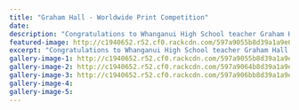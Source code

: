 ```yaml
---
title: "Graham Hall - Worldwide Print Competition"
date: 
description: "Congratulations to Whanganui High School teacher Graham Hall who has entered the 8th Biannual Print Competition - Worldwide Competition..."
featured-image: http://c1940652.r52.cf0.rackcdn.com/597a9055b8d39a1a9e000ca8/thumbs_The-adventure-of-the-Hero-crossing-the-first-threshold.jpg
excerpt: "Congratulations to Whanganui High School teacher Graham Hall who has entered the 8th Biannual Print Competition - Worldwide Competition."
gallery-image-1: http://c1940652.r52.cf0.rackcdn.com/597a9055b8d39a1a9e000ca8/thumbs_The-adventure-of-the-Hero-crossing-the-first-threshold.jpg
gallery-image-2: http://c1940652.r52.cf0.rackcdn.com/597a9064b8d39a1a9e000caa/thumbs_The-adventure-of-the-Hero-master-of-two-worlds.jpg
gallery-image-3: http://c1940652.r52.cf0.rackcdn.com/597a906bb8d39a1a9e000cac/thumbs_The-adventure-of-the-Hero-road-of-trials.jpg
gallery-image-4: 
gallery-image-5: 
---
```

